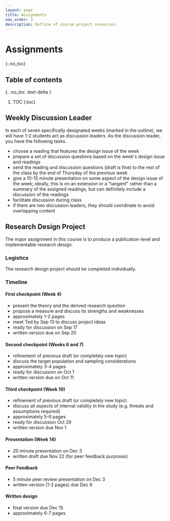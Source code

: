 ```yaml
---
layout: page
title: Assignments
nav_order: 3
description: Outline of course project resources.
---
```


# Assignments
{:.no_toc}

## Table of contents
{: .no_toc .text-delta }

1. TOC
{:toc}

## Weekly Discussion Leader
In each of seven specifically designated weeks (marked in the outline), we will have 1-2 students act as discussion leaders. As the discussion leader, you have the following tasks.
- choose a reading that features the design issue of the week
- prepare a set of discussion questions based on the week's design issue and readings
- send the reading and discussion questions (draft is fine) to the rest of the class by the end of Thursday of the previous week
- give a 10-15 minute presentation on some aspect of the design issue of the week; ideally, this is on an extension or a "tangent" rather than a summary of the assigned readings, but can definitely include a discussion of the readings
- facilitate discussion during class
- if there are two discussion leaders, they should coordinate to avoid overlapping content

## Research Design Project
The major assignment in this course is to produce a publication-level and implementable research design.

### Logistics
The research design project should be completed individually.

### Timeline
#### First checkpoint (Week 4)
- present the theory and the derived research question
- propose a measure and discuss its strengths and weaknesses
- approximately 1-2 pages
- meet Ted by Sep 13 to discuss project ideas
- ready for discussion on Sep 17
- written version due on Sep 20

#### Second checkpoint (Weeks 6 and 7)
- refinement of previous draft (or completely new topic)
- discuss the target population and sampling considerations
- approximately 3-4 pages
- ready for discussion on Oct 1
- written version due on Oct 11

#### Third checkpoint (Week 10)
- refinement of previous draft (or completely new topic)
- discuss all aspects of internal validity in the study (e.g. threats and assumptions required)
- approximately 5-6 pages
- ready for discussion Oct 29
- written version due Nov 1

#### Presentation (Week 14)
- 20 minute presentation on Dec 3
- written draft due Nov 22 (for peer feedback purposes)

#### Peer Feedback
- 5 minute peer review presentation on Dec 3
- written version (1-2 pages) due Dec 6

#### Written design
- final version due Dec 15
- approximately 6-7 pages
